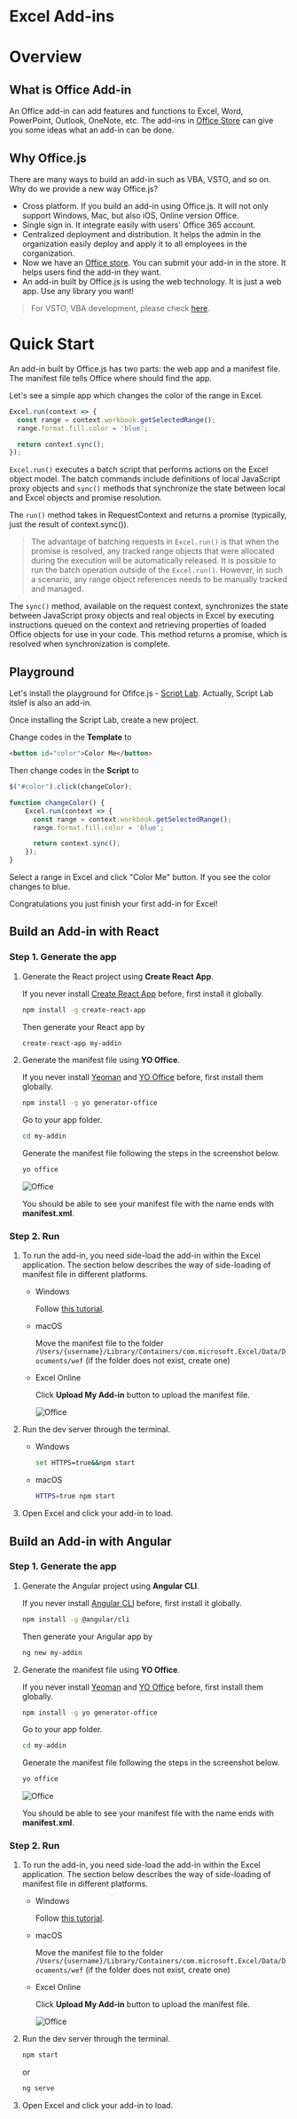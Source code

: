 # Excel Add-ins

# Overview

## What is Office Add-in

An Office add-in can add features and functions to Excel, Word, PowerPoint, Outlook, OneNote, etc. The add-ins in [Office Store](https://store.office.com/en-us/appshome.aspx) can give you some ideas what an add-in can be done.

## Why Office.js

There are many ways to build an add-in such as VBA, VSTO, and so on. Why do we provide a new way Office.js?

- Cross platform. If you build an add-in using Office.js. It will not only support Windows, Mac, but also iOS, Online version Office.
- Single sign in. It integrate easily with users' Office 365 account.
- Centralized deployment and distribution. It helps the admin in the organization easily deploy and apply it to all employees in the corganization.
- Now we have an [Office store](https://store.office.com/en-us/appshome.aspx). You can submit your add-in in the store. It helps users find the add-in they want.
- An add-in built by Office.js is using the web technology. It is just a web app. Use any library you want! 

> For VSTO, VBA development, please check [here](https://msdn.microsoft.com/en-us/library/fp179694.aspx).

# Quick Start

An add-in built by Office.js has two parts: the web app and a manifest file. The manifest file tells Office where should find the app.

Let's see a simple app which changes the color of the range in Excel.

```typescript
Excel.run(context => {
  const range = context.workbook.getSelectedRange();
  range.format.fill.color = 'blue';

  return context.sync();
});
```

`Excel.run()` executes a batch script that performs actions on the Excel object model. The batch commands include definitions of local JavaScript proxy objects and `sync()` methods that synchronize the state between local and Excel objects and promise resolution.

The `run()` method takes in RequestContext and returns a promise (typically, just the result of context.sync()).

> The advantage of batching requests in `Excel.run()` is that when the promise is resolved, any tracked range objects that were allocated during the execution will be automatically released. It is possible to run the batch operation outside of the `Excel.run()`. However, in such a scenario, any range object references needs to be manually tracked and managed.

The `sync()` method, available on the request context, synchronizes the state between JavaScript proxy objects and real objects in Excel by executing instructions queued on the context and retrieving properties of loaded Office objects for use in your code. This method returns a promise, which is resolved when synchronization is complete.

## Playground

Let's install the playground for Ofifce.js - [Script Lab](https://store.office.com/en-us/app.aspx?assetid=WA104380862). Actually, Script Lab itslef is also an add-in.

Once installing the Script Lab, create a new project.

Change codes in the **Template** to

```html
<button id="color">Color Me</button>
```

Then change codes in the **Script** to

```typescript
$("#color").click(changeColor);

function changeColor() {
    Excel.run(context => {
      const range = context.workbook.getSelectedRange();
      range.format.fill.color = 'blue';

      return context.sync();
    });
}
```

Select a range in Excel and click "Color Me" button. If you see the color changes to blue.

Congratulations you just finish your first add-in for Excel!

## Build an Add-in with React

### Step 1. Generate the app

1. Generate the React project using **Create React App**.

	If you never install [Create React App](https://github.com/facebookincubator/create-react-app) before, first install it globally.
	
	```bash
	npm install -g create-react-app
	```
	
	Then generate your React app by
	
	```bash
	create-react-app my-addin
	```

2. Generate the manifest file using **YO Office**.

	If you never install [Yeoman](https://github.com/yeoman/yo) and [YO Office](https://github.com/OfficeDev/generator-office) before, first install them globally.

	```bash
	npm install -g yo generator-office
	```

	Go to your app folder.
	
	```bash
	cd my-addin
	```
	
	Generate the manifest file following the steps in the screenshot below.
	
	```bash
	yo office
	```

	![Office](img/yo-office.png)
	
	You should be able to see your manifest file with the name ends with **manifest.xml**. 

### Step 2. Run

1. To run the add-in, you need side-load the add-in within the Excel application. The section below describes the way of side-loading of manifest file in different platforms.

    - Windows
    
    	Follow [this tutorial](https://dev.office.com/docs/add-ins/testing/create-a-network-shared-folder-catalog-for-task-pane-and-content-add-ins).

    - macOS

		Move the manifest file to the folder `/Users/{username}/Library/Containers/com.microsoft.Excel/Data/Documents/wef` (if the folder does not exist, create one)

    - Excel Online

		Click **Upload My Add-in** button to upload the manifest file.

		![Office](img/excel-online-upload.png)


2. Run the dev server through the terminal.

    - Windows
    
        ```bash
        set HTTPS=true&&npm start
        ```
    
    -  macOS
    
        ```bash
        HTTPS=true npm start
        ```

3. Open Excel and click your add-in to load.


## Build an Add-in with Angular

### Step 1. Generate the app

1. Generate the Angular project using **Angular CLI**.

	If you never install [Angular CLI](https://github.com/angular/angular-cli) before, first install it globally.
	
	```bash
	npm install -g @angular/cli
	```
	
	Then generate your Angular app by
	
	```bash
	ng new my-addin
	```

2. Generate the manifest file using **YO Office**.

	If you never install [Yeoman](https://github.com/yeoman/yo) and [YO Office](https://github.com/OfficeDev/generator-office) before, first install them globally.

	```bash
	npm install -g yo generator-office
	```

	Go to your app folder.
	
	```bash
	cd my-addin
	```
	
	Generate the manifest file following the steps in the screenshot below.
	
	```bash
	yo office
	```

	![Office](img/yo-office.png)
	
	You should be able to see your manifest file with the name ends with **manifest.xml**. 

### Step 2. Run

1. To run the add-in, you need side-load the add-in within the Excel application. The section below describes the way of side-loading of manifest file in different platforms.

    - Windows
    
    	Follow [this tutorial](https://dev.office.com/docs/add-ins/testing/create-a-network-shared-folder-catalog-for-task-pane-and-content-add-ins).

    - macOS

		Move the manifest file to the folder `/Users/{username}/Library/Containers/com.microsoft.Excel/Data/Documents/wef` (if the folder does not exist, create one)

    - Excel Online

		Click **Upload My Add-in** button to upload the manifest file.

		![Office](img/excel-online-upload.png)


2. Run the dev server through the terminal.
    
    ```bash
    npm start
    ```
    
    or
    
    ```bash
    ng serve
    ```

3. Open Excel and click your add-in to load.
